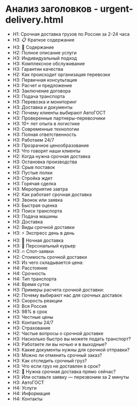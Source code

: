 # Анализ заголовков - urgent-delivery.html

- H1: Срочная доставка грузов по России за 2-24 часа
- H3: 📋 Краткое содержание
- H3: 📑 Содержание
- H2: Полное описание услуги
- H3: Индивидуальный подход
- H3: Комплексное обслуживание
- H3: Гарантии качества
- H2: Как происходит организация перевозки
- H3: Первичная консультация
- H3: Расчет и предложение
- H3: Заключение договора
- H3: Подача транспорта
- H3: Перевозка и мониторинг
- H3: Доставка и документы
- H2: Почему клиенты выбирают АвтоГОСТ
- H3: Проверенные партнеры-перевозчики
- H3: 10+ лет опыта в логистике
- H3: Современные технологии
- H3: Полная ответственность
- H3: Работаем 24/7
- H3: Прозрачное ценообразование
- H3: Что говорят наши клиенты
- H2: Когда нужна срочная доставка
- H3: Остановка производства
- H3: Срыв поставок
- H3: Пустые полки
- H3: Стройка ждет
- H3: Горячая сделка
- H3: Мероприятие завтра
- H2: Как работает срочная доставка
- H3: Звонок или заявка
- H3: Быстрая оценка
- H3: Поиск транспорта
- H3: Подача машины
- H3: Доставка
- H2: Виды срочной доставки
- H3: ⚡ Экспресс день в день
- H3: 🌙 Ночная доставка
- H3: 🏃 Персональный курьер
- H3: 🔥 Спот-заявки
- H2: Стоимость срочной доставки
- H3: Из чего складывается цена:
- H4: Расстояние
- H4: Срочность
- H4: Тип транспорта
- H4: Время суток
- H3: Примеры расчета срочной доставки:
- H2: Почему выбирают нас для срочных доставок
- H3: Скорость реакции
- H3: Вся Россия
- H3: 98% в срок
- H3: Честные цены
- H3: Контакты 24/7
- H3: Страхование
- H2: Частые вопросы о срочной доставке
- H3: Насколько быстро вы можете подать транспорт?
- H3: Работаете ли вы ночью и в выходные?
- H3: Какие документы нужны для срочной отправки?
- H3: Можно ли отменить срочный заказ?
- H3: Как отследить срочный груз?
- H3: Что если груз не доставлен в срок?
- H2: 🚨 Нужна срочная доставка прямо сейчас?
- H3: Или оставьте заявку — перезвоним за 2 минуты
- H3: АвтоГОСТ
- H4: Услуги
- H4: Информация
- H4: Контакты
